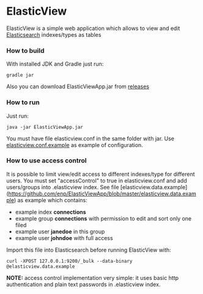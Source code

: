 # ElasticView #

ElasticView is a simple web application which allows to view and edit [Elasticsearch](https://www.elastic.co/products/elasticsearch) indexes/types as tables

### How to build ###

With installed JDK and Gradle just run:

```
gradle jar
```

Also you can download ElasticViewApp.jar from [releases](https://github.com/enp/ElasticViewApp/releases) 

### How to run ###

Just run:

```
java -jar ElasticViewApp.jar
```

You must have file elasticview.conf in the same folder with jar. 
Use [elasticview.conf.example](https://github.com/enp/ElasticViewApp/blob/master/elasticview.conf.example)
as example of configuration.

### How to use access control ###

It is possible to limit view/edit access to different indexes/type for different users. You must set "accessControl" 
to true in elasticview.conf and add users/groups into .elasticview index. See file [elasticview.data.example]
(https://github.com/enp/ElasticViewApp/blob/master/elasticview.data.example) as example which contains:

* example index **connections**
* example group **connections** with permission to edit and sort only one filed
* example user **janedoe** in this group
* example user **johndoe** with full access

Import this file into Elasticsearch before running ElasticView with:

```
curl -XPOST 127.0.0.1:9200/_bulk --data-binary @elasticview.data.example
```

**NOTE:** access control implementation very simple: it uses basic http authentication and plain text passwords in .elasticview index.
